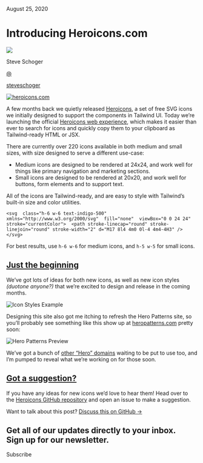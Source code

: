 <!--$-->

<!--/$-->

August 25, 2020

# Introducing Heroicons.com

![](/_next/image?url=%2F_next%2Fstatic%2Fmedia%2Fsteveschoger.7883bc0d.jpg\&w=96\&q=75)

Steve Schoger

[@](https://twitter.com/steveschoger)

<!-- -->

[steveschoger](https://twitter.com/steveschoger)

[![heroicons.com](/_next/image?url=%2F_next%2Fstatic%2Fmedia%2Fbanner.8a379352.png\&w=3840\&q=75)](https://heroicons.com)

A few months back we quietly released [Heroicons](https://www.heroicons.com/), a set of free SVG icons we initially designed to support the components in Tailwind UI. Today we’re launching the official [Heroicons web experience](https://www.heroicons.com/), which makes it easier than ever to search for icons and quickly copy them to your clipboard as Tailwind-ready HTML or JSX.

There are currently over 220 icons available in both medium and small sizes, with size designed to serve a different use-case:

- Medium icons are designed to be rendered at 24x24, and work well for things like primary navigation and marketing sections.
- Small icons are designed to be rendered at 20x20, and work well for buttons, form elements and to support text.

All of the icons are Tailwind-ready, and are easy to style with Tailwind’s built-in size and color utilities.

```
<svg  class="h-6 w-6 text-indigo-500"  xmlns="http://www.w3.org/2000/svg"  fill="none"  viewBox="0 0 24 24"  stroke="currentColor">  <path stroke-linecap="round" stroke-linejoin="round" stroke-width="2" d="M17 8l4 4m0 0l-4 4m4-4H3" /></svg>
```

For best results, use `h-6 w-6` for medium icons, and `h-5 w-5` for small icons.

## [Just the beginning](#just-the-beginning)

We’ve got lots of ideas for both new icons, as well as new icon styles *(duotone anyone?)* that we’re excited to design and release in the coming months.

![Icon Styles Example](/_next/image?url=%2F_next%2Fstatic%2Fmedia%2Ficon-styles.629ae51a.png\&w=3840\&q=75)

Designing this site also got me itching to refresh the Hero Patterns site, so you’ll probably see something like this show up at [heropatterns.com](http://www.heropatterns.com/) pretty soon:

![Hero Patterns Preview](/_next/image?url=%2F_next%2Fstatic%2Fmedia%2Fheropatterns-preview.0cd13508.jpg\&w=3840\&q=75)

We’ve got a bunch of [other “Hero” domains](https://twitter.com/steveschoger/status/1266042614710767616?s=20) waiting to be put to use too, and I’m pumped to reveal what we’re working on for those soon.

## [Got a suggestion?](#got-a-suggestion)

If you have any ideas for new icons we’d love to hear them! Head over to the [Heroicons GitHub repository](https://github.com/tailwindlabs/heroicons) and open an issue to make a suggestion.

Want to talk about this post? [Discuss this on GitHub →](https://github.com/tailwindcss/tailwindcss/discussions/2238)

Get all of our updates directly to your inbox.\
Sign up for our newsletter.
---------------------------

Subscribe

<!--$-->

<!--/$-->
